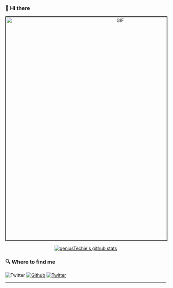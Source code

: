 ### 👋 Hi there

<div align="center">
<img hight="300" width="700" alt="GIF" border="2px solid" align="center" src="https://github.com/geniusTechie/geniusTechie/assets/143072064/0e2e35af-4335-45f6-a178-58cd4afcb4f7">
</div>

<p align="center">
  <a href="https://github.com/geniusTechie"><img src="https://github-readme-stats.vercel.app/api?username=geniusTechie&hide_border=true&show_icons=true" alt="geniusTechie's github stats"></a>
</p>

<h3>🔍 Where to find me</h3>
<p><img alt="Twitter" src="https://img.shields.io/badge/Blog-%23FF4088.svg?&style=for-the-badge&logo=hugo&logoColor=white" /></a> <a href="https://github.com/geniusTechie" target="_blank"><img alt="Github" src="https://img.shields.io/badge/GitHub-%2312100E.svg?&style=for-the-badge&logo=Github&logoColor=white" /></a> <a href="https://twitter.com" target="_blank"><img alt="Twitter" src="https://img.shields.io/badge/twitter-%231DA1F2.svg?&style=for-the-badge&logo=twitter&logoColor=white" /></a>
</p>

-----


